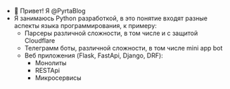 - 👋 Привет! Я @PyrtaBlog
- Я занимаюсь Python разработкой, в это понятие входят разные аспекты языка программирования, к примеру:
  - Парсеры различной сложности, в том числе и с защитой Cloudflare
  - Телеграмм боты, различной сложности, в том числе mini app bot
  - Веб приложения (Flask, FastApi, Django, DRF):
    - Монолиты
    - RESTApi
    - Микросервисы
  

<!---
PyrtaBlog/PyrtaBlog is a ✨ special ✨ repository because its `README.md` (this file) appears on your GitHub profile.
You can click the Preview link to take a look at your changes.
--->
